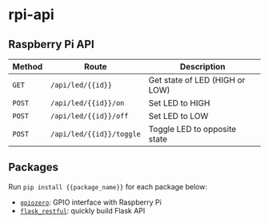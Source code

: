 # rpi-api

## Raspberry Pi API
| Method   | Route                    | Description                    |
|----------|--------------------------|--------------------------------|
| `GET`    | `/api/led/{{id}}`        | Get state of LED (HIGH or LOW) |
| `POST`   | `/api/led/{{id}}/on`     | Set LED to HIGH                |
| `POST`   | `/api/led/{{id}}/off`    | Set LED to LOW                 |
| `POST`   | `/api/led/{{id}}/toggle` | Toggle LED to opposite state   |

## Packages
Run `pip install {{package_name}}` for each package below:
* [`gpiozero`](https://gpiozero.readthedocs.io/en/stable/): GPIO interface with Raspberry Pi
* [`flask_restful`](http://flask-restful.readthedocs.io/en/latest/index.html): quickly build Flask API
